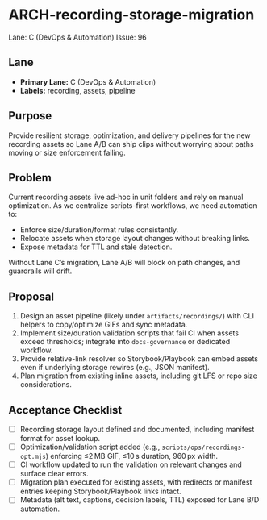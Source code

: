 # ARCH-recording-storage-migration

Lane: C (DevOps & Automation)
Issue: 96

## Lane

- **Primary Lane:** C (DevOps & Automation)
- **Labels:** recording, assets, pipeline

## Purpose

Provide resilient storage, optimization, and delivery pipelines for the new
recording assets so Lane A/B can ship clips without worrying about paths moving
or size enforcement failing.

## Problem

Current recording assets live ad-hoc in unit folders and rely on manual
optimization. As we centralize scripts-first workflows, we need automation to:

- Enforce size/duration/format rules consistently.
- Relocate assets when storage layout changes without breaking links.
- Expose metadata for TTL and stale detection.

Without Lane C’s migration, Lane A/B will block on path changes, and guardrails
will drift.

## Proposal

1. Design an asset pipeline (likely under `artifacts/recordings/`) with CLI
   helpers to copy/optimize GIFs and sync metadata.
2. Implement size/duration validation scripts that fail CI when assets exceed
   thresholds; integrate into `docs-governance` or dedicated workflow.
3. Provide relative-link resolver so Storybook/Playbook can embed assets even if
   underlying storage rewires (e.g., JSON manifest).
4. Plan migration from existing inline assets, including git LFS or repo size
   considerations.

## Acceptance Checklist

- [ ] Recording storage layout defined and documented, including manifest format
      for asset lookup.
- [ ] Optimization/validation script added (e.g., `scripts/ops/recordings-opt.mjs`)
      enforcing ≤2 MB GIF, ≤10 s duration, 960 px width.
- [ ] CI workflow updated to run the validation on relevant changes and surface
      clear errors.
- [ ] Migration plan executed for existing assets, with redirects or manifest
      entries keeping Storybook/Playbook links intact.
- [ ] Metadata (alt text, captions, decision labels, TTL) exposed for Lane B/D
      automation.

